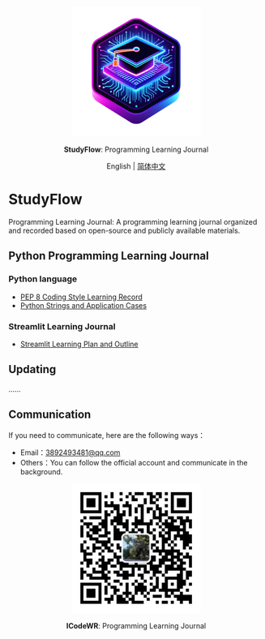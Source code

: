 <div align="center">
  <img src="./assets/logo.png" width=256></img>
  <p><strong>StudyFlow</strong>: Programming Learning Journal </p>

English | [简体中文](README_zh.md)

</div>


# StudyFlow

Programming Learning Journal: A programming learning journal organized and recorded based on open-source and publicly available materials.

## Python Programming Learning Journal

### Python language
- [PEP 8 Coding Style Learning Record](https://mp.weixin.qq.com/s/chQKg8zmz_USLNlnkc1-3g)
- [Python Strings and Application Cases](https://mp.weixin.qq.com/s/_Sw0JdCGkv8z5oD211T5ag)

### Streamlit Learning Journal
- [Streamlit Learning Plan and Outline](https://mp.weixin.qq.com/s/sg4WOKOS7f3Ge4Tzt8KmwQ)


## Updating
......

## Communication
If you need to communicate, here are the following ways：
- Email：3892493481@qq.com
- Others：You can follow the official account and communicate in the background.

<div align="center">
  <img src="https://github.com/ICodeWR/StudyFlow/blob/main/assets/ICodeWR.jpg" width=256></img>
  <p><strong>ICodeWR</strong>: Programming Learning Journal </p>
</div>
